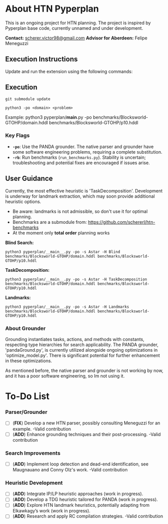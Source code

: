 # About HTN Pyperplan
This is an ongoing project for HTN planning. The project is inspired by Pyperplan base code, currently unnamed and under development.

**Contact:** scherer.victor98@gmail.com
**Advisor for Aberdeen:** Felipe Meneguzzi

## Execution Instructions
Update and run the extension using the following commands:


## Execution
```
git submodule update

python3 -po <domain> <problem>
```
Example:
    python3 pyperplan/__main__.py -po benchmarks/Blocksworld-GTOHP/domain.hddl benchmarks/Blocksworld-GTOHP/p10.hddl


### Key Flags
- **`-po`**: Use the PANDA grounder. The native parser and grounder have some software engineering problems, requiring a complete substitution.
- **`-rb`**: Run benchmarks (`run_benchmarks.py`). Stability is uncertain; troubleshooting and potential fixes are encouraged if issues arise.

## User Guidance
Currently, the most effective heuristic is 'TaskDecomposition'. Development is underway for landmark extraction, which may soon provide additional heuristic options.

- Be aware: landmarks is not admissible, so don't use it for optimal planning.
- Benchmarks are a submodule from: https://github.com/schererl/htn-benchmarks
- At the moment only **total order** planning works

**Blind Search:** 
```
python3 pyperplan/__main__.py -po -s Astar -H Blind benchmarks/Blocksworld-GTOHP/domain.hddl benchmarks/Blocksworld-GTOHP/p10.hddl
```

**TaskDecomposition:** 
```
python3 pyperplan/__main__.py -po -s Astar -H TaskDecomposition benchmarks/Blocksworld-GTOHP/domain.hddl benchmarks/Blocksworld-GTOHP/p10.hddl
```

**Landmarks:** 
```
python3 pyperplan/__main__.py -po -s Astar -H Landmarks benchmarks/Blocksworld-GTOHP/domain.hddl benchmarks/Blocksworld-GTOHP/p10.hddl
```



### About Grounder
Grounding instantiates tasks, actions, and methods with constants, respecting type hierarchies for search applicability. 
The PANDA grounder, 'pandaGround.py', is currently utilized alongside ongoing optimizations in 'optimize_model.py'. 
There is significant potential for further enhancement in these optimizations.

As mentioned before, the native parser and grounder is not working by now, and it has a poor software engineering, so Im not using it.

# To-Do List
### Parser/Grounder
- [ ] (**FIX**) Develop a new HTN parser, possibly consulting Meneguzzi for an example. -Valid contribution
- [ ] (**ADD**) Enhance grounding techniques and their post-processing. -Valid contribution

### Search Improvements
- [ ] (**ADD**) Implement loop detection and dead-end identification, see Maugnauano and Conny Olz's work. -Valid contribution

### Heuristic Development
- [ ] (**ADD**) Integrate IP/LP heuristic approaches (work in progress).
- [ ] (**ADD**) Develop a TDG heuristic tailored for PANDA (work in progress).
- [ ] (**ADD**) Explore HTN landmark heuristics, potentially adapting from Elkawkagy’s work (work in progress).
- [ ] (**ADD**) Research and apply RC compilation strategies. -Valid contribution
